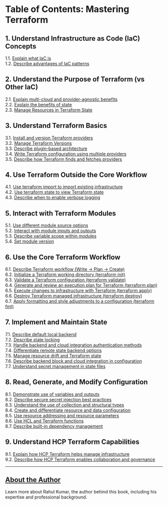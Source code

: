 # Table of Contents: Mastering Terraform

## 1. Understand Infrastructure as Code (IaC) Concepts
1.1. [Explain what IaC is](./understand-infrastructure-as-code-iac-concepts/explain-what-iac-is.md)  
1.2. [Describe advantages of IaC patterns](./understand-infrastructure-as-code-iac-concepts/describe-advantages-of-iac-patterns.md)

## 2. Understand the Purpose of Terraform (vs Other IaC)
2.1. [Explain multi-cloud and provider-agnostic benefits](./understand-the-purpose-of-terraform-vs-other-iac/explain-multi-cloud-and-provider-agnostic-benefits.md)  
2.2. [Explain the benefits of state](./understand-the-purpose-of-terraform-vs-other-iac/explain-the-benefits-of-state.md)  
2.3. [Manage Resources in Terraform State](./understand-the-purpose-of-terraform-vs-other-iac/manage-resources-in-terraform-state.md)

## 3. Understand Terraform Basics
3.1. [Install and version Terraform providers](./understand-terraform-basics/install-and-version-terraform-providers.md)  
3.2. [Manage Terraform Versions](./understand-terraform-basics/manage-terraform-versions.md)  
3.3. [Describe plugin-based architecture](./understand-terraform-basics/describe-plugin-based-architecture.md)  
3.4. [Write Terraform configuration using multiple providers](./understand-terraform-basics/write-terraform-configuration-using-multiple-providers.md)  
3.5. [Describe how Terraform finds and fetches providers](./understand-terraform-basics/describe-how-terraform-finds-and-fetches-providers.md)

## 4. Use Terraform Outside the Core Workflow
4.1. [Use terraform import to import existing infrastructure](./use-terraform-outside-the-core-workflow/use-terraform-import-to-import-existing-infrastructure.md)  
4.2. [Use terraform state to view Terraform state](./use-terraform-outside-the-core-workflow/use-terraform-state-to-view-terraform-state.md)  
4.3. [Describe when to enable verbose logging](./use-terraform-outside-the-core-workflow/describe-when-to-enable-verbose-logging.md)

## 5. Interact with Terraform Modules
5.1. [Use different module source options](./interact-with-terraform-modules/use-different-module-source-options.md)  
5.2. [Interact with module inputs and outputs](./interact-with-terraform-modules/interact-with-module-inputs-and-outputs.md)  
5.3. [Describe variable scope within modules](./interact-with-terraform-modules/describe-variable-scope-within-modules.md)  
5.4. [Set module version](./interact-with-terraform-modules/set-module-version.md)

## 6. Use the Core Terraform Workflow
6.1. [Describe Terraform workflow (Write -> Plan -> Create)](./use-the-core-terraform-workflow/describe-terraform-workflow.md)  
6.2. [Initialize a Terraform working directory (terraform init)](./use-the-core-terraform-workflow/initialize-a-terraform-working-directory.md)  
6.3. [Validate a Terraform configuration (terraform validate)](./use-the-core-terraform-workflow/validate-a-terraform-configuration.md)  
6.4. [Generate and review an execution plan for Terraform (terraform plan)](./use-the-core-terraform-workflow/generate-and-review-an-execution-plan.md)  
6.5. [Execute changes to infrastructure with Terraform (terraform apply)](./use-the-core-terraform-workflow/execute-changes-to-infrastructure.md)  
6.6. [Destroy Terraform managed infrastructure (terraform destroy)](./use-the-core-terraform-workflow/destroy-terraform-managed-infrastructure.md)  
6.7. [Apply formatting and style adjustments to a configuration (terraform fmt)](./use-the-core-terraform-workflow/apply-formatting-and-style-adjustments.md)

## 7. Implement and Maintain State
7.1. [Describe default local backend](./implement-and-maintain-state/describe-default-local-backend.md)  
7.2. [Describe state locking](./implement-and-maintain-state/describe-state-locking.md)  
7.3. [Handle backend and cloud integration authentication methods](./implement-and-maintain-state/handle-backend-and-cloud-integration-authentication-methods.md)  
7.4. [Differentiate remote state backend options](./implement-and-maintain-state/differentiate-remote-state-backend-options.md)  
7.5. [Manage resource drift and Terraform state](./implement-and-maintain-state/manage-resource-drift-and-terraform-state.md)  
7.6. [Describe backend block and cloud integration in configuration](./implement-and-maintain-state/describe-backend-block-and-cloud-integration.md)  
7.7. [Understand secret management in state files](./implement-and-maintain-state/understand-secret-management-in-state-files.md)

## 8. Read, Generate, and Modify Configuration
8.1. [Demonstrate use of variables and outputs](./read-generate-and-modify-configuration/demonstrate-use-of-variables-and-outputs.md)  
8.2. [Describe secure secret injection best practices](./read-generate-and-modify-configuration/describe-secure-secret-injection-best-practices.md)  
8.3. [Understand the use of collection and structural types](./read-generate-and-modify-configuration/understand-the-use-of-collection-and-structural-types.md)  
8.4. [Create and differentiate resource and data configuration](./read-generate-and-modify-configuration/create-and-differentiate-resource-and-data-configuration.md)  
8.5. [Use resource addressing and resource parameters](./read-generate-and-modify-configuration/use-resource-addressing-and-resource-parameters.md)  
8.6. [Use HCL and Terraform functions](./read-generate-and-modify-configuration/use-hcl-and-terraform-functions.md)  
8.7. [Describe built-in dependency management](./read-generate-and-modify-configuration/describe-built-in-dependency-management.md)

## 9. Understand HCP Terraform Capabilities
9.1. [Explain how HCP Terraform helps manage infrastructure](./understand-hcp-terraform-capabilities/explain-how-hcp-terraform-helps-manage-infrastructure.md)  
9.2. [Describe how HCP Terraform enables collaboration and governance](./understand-hcp-terraform-capabilities/describe-how-hcp-terraform-enables-collaboration-and-governance.md)

---

## [About the Author](./authors.md#1-rahul-kumar)
Learn more about Rahul Kumar, the author behind this book, including his expertise and professional background.
